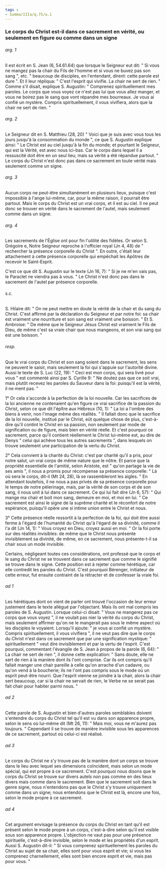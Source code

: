 ```yaml
---
tags : 
- Summa/IIIa/q.75/a.1
---
```


### Le corps du Christ est-il dans ce sacrement en vérité, ou seulement en figure ou comme dans un signe

###### arg. 1
Il est écrit en S. Jean (6, 54.61.64) que lorsque le Seigneur eut dit: " Si vous ne mangez pas la chair du Fils de l'homme et si vous ne buvez pas son sang ", etc. " beaucoup de disciples, en l'entendant, dirent: cette parole est dure ". Et il leur répliqua: " C'est l'esprit qui vivifie. La chair ne sert de rien. " Comme s'il disait, explique S. Augustin: " Comprenez spirituellement mes paroles. Le corps que vous voyez ce n'est pas lui que vous allez manger, et vous ne boirez pas le sang que vont répandre mes bourreaux. Je vous ai confié un mystère. Compris spirituellement, il vous vivifiera, alors que la chair ne sert de rien. " 

###### arg. 2
Le Seigneur dit en S. Matthieu (28, 20) " Voici que je suis avec vous tous les jours jusqu'à la consommation du monde ", ce que S. Augustin explique ainsi: " Le Christ est au ciel jusqu'à la fin du monde; et pourtant le Seigneur, qui est la Vérité, est avec nous ici-bas. Car le corps dans lequel il a ressuscité doit être en un seul lieu; mais sa vérité a été répandue partout. " Le corps du Christ n'est donc pas dans ce sacrement en toute vérité mais seulement comme un signe. 

###### arg. 3
Aucun corps ne peut-être simultanément en plusieurs lieux, puisque c'est impossible à l'ange lui-même, car, pour la même raison, il pourrait être partout. Mais le corps du Christ est un vrai corps, et il est au ciel. Il ne peut donc se trouver en vérité dans le sacrement de l'autel, mais seulement comme dans un signe. 

###### arg. 4
Les sacrements de l'Église ont pour fin l'utilité des fidèles. Or selon S. Grégoire e, Notre Seigneur reproche à l'officier royal (Jn 4, 48) de " rechercher la présence corporelle du Christ ". En outre, c'était leur attachement à cette présence corporelle qui empêchait les Apôtres de recevoir le Saint-Esprit. 

C'est ce que dit S. Augustin sur le texte (Jn 16, 7): " Si je ne m'en vais pas, le Paraclet ne viendra pas à vous. " Le Christ n'est donc pas dans le sacrement de l'autel par présence corporelle. 

###### s.c.
S. Hilaire dit: " On ne peut mettre en doute la vérité de la chair et du sang du Christ. C'est affirmé par la déclaration du Seigneur et par notre foi: sa chair est vraiment une nourriture et son sang est vraiment une boisson. " Et S. Ambroise: " De même que le Seigneur Jésus Christ est vraiment le Fils de Dieu, de même c'est sa vraie chair que nous mangeons, et son vrai sang qui est une boisson. " 

###### resp.
Que le vrai corps du Christ et son sang soient dans le sacrement, les sens ne peuvent le saisir, mais seulement la foi qui s'appuie sur l'autorité divine. Aussi le texte de S. Luc (22, 19): " Ceci est mon corps, qui sera livré pour vous " est commenté ainsi par S. Cyrille 9: " Ne doutez pas que ce soit vrai, mais plutôt recevez les paroles du Sauveur dans la foi: puisqu'il est la vérité, il ne ment pas. " 

1° Or cela s'accorde à la perfection de la loi nouvelle. Car les sacrifices de la loi ancienne ne contenaient qu'en figure ce vrai sacrifice de la passion du Christ, selon ce que dit l'épître aux Hébreux (10, 1): " La loi a l'ombre des biens à venir, non l'image même des réalités. " Il fallait donc que le sacrifice de la loi nouvelle, institué par le Christ, eût quelque chose de plus, c'est-à-dire qu'il contint le Christ en sa passion, non seulement par mode de signification ou de figure, mais bien en vérité réelle. Et c'est pourquoi ce sacrement, parce qu'il contient réellement le Christ lui-même est, au dire de Denys " celui qui achève tous les autres sacrements ", dans lesquels on trouve seulement une participation de la vertu du Christ. 

2° Cela convient à la charité du Christ: c'est par charité qu'il a pris, pour notre salut, un vrai corps de même nature que le nôtre. Et parce que la propriété essentielle de l'amitié, selon Aristote, est " qu'on partage la vie de ses amis ", il nous a promis pour récompense sa présence corporelle: " Là où sera le corps, dit-il (Mt 24, 28), là se rassembleront les aigles. " En attendant toutefois, il ne nous a pas privés de sa présence corporelle pour le temps de notre pèlerinage, mais, par la vérité de son corps et de son sang, il nous unit à lui dans ce sacrement. Ce qui lui fait dire (Jn 6, 57): " Qui mange ma chair et boit mon sang, demeure en moi, et moi en lui. " Ce sacrement est ainsi le signe de la suprême charité et le réconfort de notre espérance, puisqu'il opère une si intime union entre le Christ et nous. 

3° Cette présence réelle ressortit à la perfection de la foi, qui doit être aussi ferme à l'égard de l'humanité du Christ qu'à l'égard de sa divinité, comme il l'a dit (Jn 14, 1): " Vous croyez en Dieu, croyez aussi en moi. " Or la foi porte sur des réalités invisibles: de même que le Christ nous présente invisiblement sa divinité, de même, en ce sacrement, nous présente-t-il sa chair sous un mode invisible. 

Certains, négligeant toutes ces considérations, ont professé que le corps et le sang du Christ ne se trouvent dans ce sacrement que comme le signifié se trouve dans le signe. Cette position est à rejeter comme hérétique, car elle contredit les paroles du Christ. C'est pourquoi Bérenger, initiateur de cette erreur, fut ensuite contraint de la rétracter et de confesser la vraie foi. 

###### ad 1
Les hérétiques dont on vient de parler ont trouvé l'occasion de leur erreur justement dans le texte allégué par l'objectant. Mais ils ont mal compris les paroles de S. Augustin. Lorsque celui-ci disait: " Vous ne mangerez pas ce corps que vous voyez ", il ne voulait pas nier la vérité du corps du Christ, mais seulement affirmer qu'on ne le mangerait pas sous le même aspect où les disciples le voyaient. Lorsqu'il ajoute: " je vous ai confié un mystère. Compris spirituellement, il vous vivifiera ", il ne veut pas dire que le corps du Christ n'est dans ce sacrement que par une signification mystique: " spirituellement " veut dire invisiblement et par la vertu de l'esprit. C'est pourquoi, commentant l'évangile de S. Jean à propos de la parole (6, 64): " La chair ne sert de rien ", il donne cette explication: " Sans doute, elle ne sert de rien à la manière dont ils l'ont comprise. Car ils ont compris qu'il fallait manger une chair pareille à celle qu'on arrache d'un cadavre, ou qu'on vend à la boucherie; ils ne l'ont pas compris sous le mode où un esprit peut-être nourri. Que l'esprit vienne se joindre à la chair, alors la chair sert beaucoup, car si la chair ne servait de rien, le Verbe ne se serait pas fait chair pour habiter parmi nous. " 

###### ad 2
Cette parole de S. Augustin et bien d'autres paroles semblables doivent s'entendre du corps du Christ tel qu'il est vu dans son apparence propre, selon le sens où lui-même dit (Mt 26, 11): " Mais moi, vous ne m'aurez pas toujours. " Cependant il se trouve de manière invisible sous les apparences de ce sacrement, partout où celui-ci est réalisé. 

###### ad 3
Le corps du Christ ne s'y trouve pas de la manière dont un corps se trouve dans le lieu avec lequel ses dimensions coïncident, mais selon un mode spécial, qui est propre à ce sacrement. C'est pourquoi nous disons que le corps du Christ se trouve sur divers autels non pas comme en des lieux divers mais comme dans le sacrement. Bien que le sacrement soit dans le genre signe, nous n'entendons pas que le Christ s'y trouve uniquement comme dans un signe; nous entendons que le Christ est là, encore une fois, selon le mode propre à ce sacrement. 

###### ad 4
Cet argument envisage la présence du corps du Christ en tant qu'il est présent selon le mode propre à un corps, c'est-à-dire selon qu'il est visible sous son apparence propre. L'objection ne vaut pas pour une présence spirituelle, c'est-à-dire invisible, selon le mode et les propriétés d'un esprit. Aussi S. Augustin dit-il: " Si vous comprenez spirituellement les paroles du Christ au sujet de sa chair, elles sont pour vous esprit et vie; si vous les comprenez charnellement, elles sont bien encore esprit et vie, mais pas pour vous. " 

